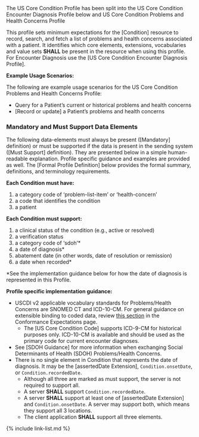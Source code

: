<div class="new-content" markdown="1">The US Core Condition Profile has been split into the US Core Condition Encounter Diagnosis Profile below and US Core Condition Problems and Health Concerns Profile
</div><!-- new-content -->

﻿This profile sets minimum expectations for the [Condition] resource to record, search, and fetch a list of problems and health concerns associated with a patient. It identifies which core elements, extensions, vocabularies and value sets **SHALL** be present in the resource when using this profile.  For Encounter Diagnosis use the [US Core Condition Encounter Diagnosis Profile].

**Example Usage Scenarios:**

The following are example usage scenarios for the US Core Condition Problems and Health Concerns Profile:

-   Query for a Patient’s current or historical problems and health concerns
-   [Record or update] a Patient’s problems and health concerns

### Mandatory and Must Support Data Elements


The following data-elements must always be present ([Mandatory] definition) or must be supported if the data is present in the sending system ([Must Support] definition). They are presented below in a simple human-readable explanation.  Profile specific guidance and examples are provided as well.  The [Formal Profile Definition] below provides the  formal summary, definitions, and  terminology requirements.  

**Each Condition must have:**

<!-- 1.  a status of the condition* -->
1.  a category code of ‘problem-list-item’ or ‘health-concern’
1.  a code that identifies the condition
1.  a patient

**Each Condition must support:**

1.  <span class="bg-success" markdown="1">a clinical status of the condition (e.g., active or resolved)</span><!-- new-content -->
1.  a verification status
1.  a category code of ‘sdoh’*
1.  a date of diagnosis*
1.  <span class="bg-success" markdown="1">abatement date (in other words, date of resolution or remission)</span><!-- new-content -->
1.  a date when recorded*

*See the implementation guidance below for how the date of diagnosis is represented in this Profile.

**Profile specific implementation guidance:**

* USCDI v2 applicable vocabulary standards for Problems/Health Concerns are SNOMED CT and ICD-10-CM.  For general guidance on extensible binding to coded data, review [this section](conformance-expectations.html#extensible-binding-for-codeableconcept-datatype) in the Conformance Expectations page.
  - The [US Core Condition Code] supports ICD-9-CM for historical purposes only. ICD-10-CM is available and should be used as the primary code for current encounter diagnoses.
* See [SDOH Guidance] for more information when exchanging Social Determinants of Health (SDOH) Problems/Health Concerns.
* There is no single element in Condition that represents the date of diagnosis. It may be the [assertedDate Extension], `Condition.onsetDate`, or `Condition.recordedDate`.
    * Although all three are marked as must support, the server is not required to support all.
	* A server **SHALL** support `Condition.recordedDate`.
    * A server **SHALL** support at least one of [assertedDate Extension] and `Condition.onsetDate`. A server may support both, which means they support all 3 locations.
    * The client application **SHALL** support all three elements.

{% include link-list.md %}
